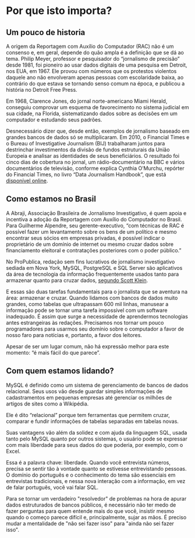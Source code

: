 # Por que isto importa?

## Um pouco de historia

A origem da Reportagem com Auxílio do Computador (RAC) não é um consenso e, em geral, depende do quão ampla é a definição que se dá ao tema. Philip Meyer, professor e pesquisador do “jornalismo de precisão” desde 1981, foi pioneiro ao usar dados digitais de uma pesquisa em Detroit, nos EUA, em 1967. Ele provou com números que os protestos violentos daquele ano não envolveram apenas pessoas com escolaridade baixa, ao contrário do que estava se tornando senso comum na época, e publicou a história no Detroit Free Press.

Em 1968, Clarence Jones, do jornal norte-americano Miami Herald, conseguiu comprovar um esquema de favorecimento no sistema judicial em sua cidade, na Florida, sistematizando dados sobre as decisões em um computador e estudando seus padrões.

Desnecessário dizer que, desde então, exemplos de jornalismo baseado em grandes bancos de dados só se multiplicaram. Em 2010, o Financial Times e o Bureau of Investigative Journalism (BIJ) trabalharam juntos para destrinchar investimentos da divisão de fundos estruturais da União Europeia e analisar as identidades de seus beneficiários. O resultado foi cinco dias de cobertura no jornal, um rádio-documentário na BBC e vários documentários de televisão, conforme explica Cynthia O’Murchu, repórter do Financial Times, no livro “Data Journalism Handbook”, que está [disponível online](http://datajournalismhandbook.org/1.0/en/case_studies_1.html).


## Como estamos no Brasil

A Abraji, Associação Brasileira de Jornalismo Investigativo, é quem apoia e incentiva a adoção da Reportagem com Auxílio do Computador no Brasil. Para Guilherme Alpendre, seu gerente-executivo, “com técnicas de RAC é possível fazer um levantamento sobre os bens de um político e mesmo encontrar seus sócios em empresas privadas, é possível indicar o proprietário de um domínio de internet ou mesmo cruzar dados sobre financiamento eleitoral e contratações posteriores com o poder público.”

No ProPublica, redação sem fins lucrativos de jornalismo investigativo sediada em Nova York, MySQL, PostgreSQL e SQL Server são aplicativos da área de tecnologia da informação frequentemente usados tanto para armazenar quanto para cruzar dados, [segundo Scott Klein](http://datajournalismhandbook.org/1.0/en/understanding_data_6.html).

E essas são duas tarefas fundamentais para o jornalista que se aventura na área: armazenar e cruzar. Quando lidamos com bancos de dados muito grandes, como tabelas que ultrapassam 600 mil linhas, manusear a informação pode se tornar uma tarefa impossível com um software inadequado.
É assim que surge a necessidade de aprendermos tecnologias antes estrangeiras às redações. Precisamos nos tornar um pouco programadores para usarmos seu domínio sobre o computador a favor de nosso faro para notícias e, portanto, a favor dos leitores.

Apesar de ser um lugar comum, não há expressão melhor para este momento: “é mais fácil do que parece”.

## Com quem estamos lidando?

MySQL é definido como um sistema de gerenciamento de bancos de dados relacional. Seus usos vão desde guardar simples informações de cadastramentos em pequenas empresas até gerenciar os milhões de artigos de sites como a Wikipédia.

Ele é dito “relacional” porque tem ferramentas que permitem cruzar, comparar e fundir informações de tabelas separadas em tabelas novas.

Suas vantagens vão além da solidez e com ajuda da linguagem SQL, usada tanto pelo MySQL quanto por outros sistemas, o usuário pode se expressar com mais liberdade para seus dados do que poderia, por exemplo, com o Excel. 

Essa é a palavra chave: liberdade. Quando você entrevista números, precisa se sentir tão à vontade quanto se estivesse entrevistando pessoas. O domínio do português e o conhecimento do tema são essenciais em entrevistas tradicionais, e nessa nova interação com a informação, em vez de falar português, você vai falar SQL.

Para se tornar um verdadeiro "resolvedor" de problemas na hora de apurar dados estruturados de bancos públicos, é necessário não ter medo de fazer perguntas para quem entende mais do que você, insistir mesmo quando o começo parece difícil e, principalmente, sujar as mãos. É preciso mudar a mentalidade de "não sei fazer isso" para "ainda não sei fazer isso". 
